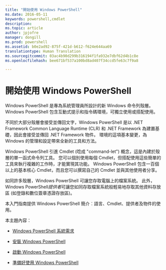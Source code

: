 ```yaml
---
title: "開始使用 Windows PowerShell"
ms.date: 2016-05-11
keywords: powershell,cmdlet
description: 
ms.topic: article
author: jpjofre
manager: dongill
ms.prod: powershell
ms.assetid: b0e2ad92-875f-421d-b612-f624e644aa69
translationtype: Human Translation
ms.sourcegitcommit: 03ac4b90d299b316194f1fa932e7dbf62d4b1c8e
ms.openlocfilehash: bee671bf537a100bd8ad407f34ccd5fe63c7f9a8

---
```


# 開始使用 Windows PowerShell
Windows PowerShell 是專為系統管理員所設計的新 Windows 命令列殼層。 Windows PowerShell 包含互動式提示和指令碼環境，可獨立使用或搭配使用。

不同於大部分殼層會接受並傳回文字，Windows PowerShell 是以 .NET Framework Common Language Runtime (CLR) 和 .NET Framework 為建置基礎，因此會接受並傳回 .NET Framework 物件。 環境的這項基本變更，為 Windows 的管理和設定帶來全新的工具和方法。

Windows PowerShell 引進 Cmdlet (唸成 "command\-let") 概念，這是內建於殼層的單一函式命令列工具。 您可以個別使用每個 Cmdlet，但搭配使用這些簡單的工具來執行複雜的工作時，才能實現其功能。 Windows PowerShell 包含一百個以上的基本核心 Cmdlet，而且您可以撰寫自己的 Cmdlet 並與其他使用者分享。

如同許多殼層，Windows PowerShell 可讓您存取電腦上的檔案系統。 此外，Windows PowerShell*提供者*可讓您如同存取檔案系統般輕易地存取其他資料存放區 (如登錄和數位簽章憑證存放區)。

本入門指南提供 Windows PowerShell 簡介︰語言、Cmdlet、提供者及物件的使用。

本主題內容：

-   [Windows PowerShell 系統需求](../setup/Windows-PowerShell-System-Requirements.md)

-   [安裝 Windows PowerShell](../setup/Installing-Windows-PowerShell.md)

-   [啟動 Windows PowerShell](../setup/Starting-Windows-PowerShell.md)

-   [準備好使用 Windows PowerShell](Getting-Ready-to-Use-Windows-PowerShell.md)




<!--HONumber=Jun16_HO4-->


